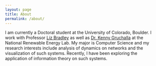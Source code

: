 ```yaml
---
layout: page
title: About
permalink: /about/
---
```

I am currently a Doctoral student at the University of Colorado, Boulder. I work with Professor [Liz
Bradley](http://www.cs.colorado.edu/~lizb/)
as well as [Dr. Kenny Gruchalla](https://energysciences.nrel.gov/csc/staff/kenny_gruchalla) at the National Renewable Energy Lab. My major is Computer Science and my
research interests include analysis of dynamics on networks and the visualization of such systems. Recently,
I have been exploring the application of information theory on such systems. 

